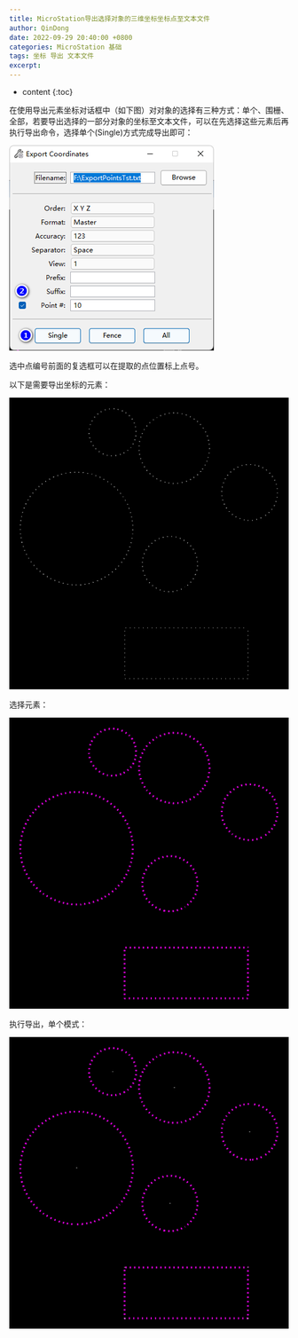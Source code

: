 ```yaml
---
title: MicroStation导出选择对象的三维坐标坐标点至文本文件
author: QinDong
date: 2022-09-29 20:40:00 +0800
categories: MicroStation 基础
tags: 坐标 导出 文本文件
excerpt: 
---
```

* content
{:toc}

在使用导出元素坐标对话框中（如下图）对对象的选择有三种方式：单个、围栅、全部，若要导出选择的一部分对象的坐标至文本文件，可以在先选择这些元素后再执行导出命令，选择单个(Single)方式完成导出即可：

![](/img/2022/2022-09-29-20-42-42.png)

选中点编号前面的复选框可以在提取的点位置标上点号。

以下是需要导出坐标的元素：

![](/img/2022/2022-09-29-20-42-49.png)

选择元素：

![](/img/2022/2022-09-29-20-42-56.png)

执行导出，单个模式：

![](/img/2022/2022-09-29-20-43-04.png)
